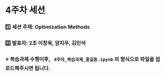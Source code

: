 # 4주차 세션

### 1️⃣ 세션 주제: Optimization Methods 
### 2️⃣ 발표자: 2조 이창욱, 양지우, 김민석

### ⭐ 복습과제 수행이후, ` 4주차_복습과제_홍길동.ipynb` 의 형식으로 파일을 업로드해주시면 됩니다.
